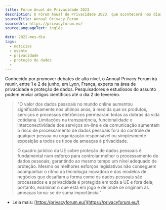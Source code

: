 ```yaml
---
title: Fórum Anual de Privacidade 2023
description: O Fórum Anual de Privacidade 2023, que acontecerá nos dias 1 e 2 de junho, em Lyon, França, está com inscrições abertas para o envio de artigos científicos até dia 2 de fevereiro.
sourceTitle: Annual Orivacy Forum
sourceUrl: https://privacyforum.eu/
sourceLanguageText: inglês

date: 2022-mes-dia
tags: 
  - notícias
  - evento
  - privacidade
  - proteção de dados
  - 
---
```


Conhecido por promover debates de alto nível, o Annual Privacy Forum irá reunir, entre 1 e 2 de junho, em Lyon, França, experts na área de privacidade e proteção de dados. Pesquisadores e estudiosos do assunto podem enviar artigos científicos até o dia 2 de fevereiro. 

> "O valor dos dados pessoais no mundo online aumentou significativamente nos últimos anos, à medida que os produtos, serviços e processos eletrônicos permearam todas as dobras da vida cotidiana. Limitações na transparência, funcionalidade e interconectividade dos serviços on-line e de comunicação aumentam o risco de processamento de dados pessoais fora do controle de qualquer pessoa ou organização responsável ou simplesmente exposição a todos os tipos de ameaças à privacidade.
>
> O quadro jurídico da UE sobre proteção de dados pessoais é fundamental num esforço para controlar melhor o processamento de dados pessoais, garantindo ao mesmo tempo um nível adequado de proteção. Mesmo os melhores esforços legislativos não conseguem acompanhar o ritmo da tecnologia inovadora e dos modelos de negócios que desafiam a forma como os dados pessoais são processados e a privacidade é protegida em toda a UE e fora dela; portanto, examinar o que está em jogo e de onde se originam as ameaças torna-se de suma importância."


* Leia mais: [https://privacyforum.eu/](https://privacyforum.eu/)

